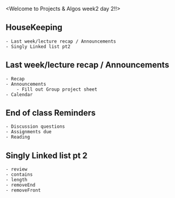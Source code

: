<Welcome to Projects & Algos week2 day 2!!>

## HouseKeeping
    - Last week/lecture recap / Announcements
    - Singly Linked list pt2

## Last week/lecture recap / Announcements
    - Recap
    - Announcements
        - Fill out Group project sheet
    - Calendar

## End of class Reminders
    - Discussion questions
    - Assignments due
    - Reading

## Singly Linked list pt 2
    - review
    - contains
    - length
    - removeEnd
    - removeFront